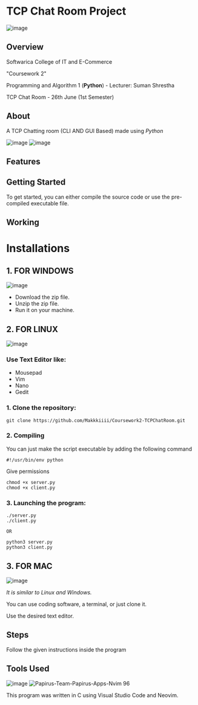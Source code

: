 # TCP Chat Room Project


![image](https://github.com/Makkkiiii/Honeypot/assets/148240694/050939a2-ab3a-4f48-bf62-5eee456b79fb)




## Overview

Softwarica College of IT and E-Commerce

"Coursework 2"

Programming and Algorithm 1 (**Python**) - Lecturer: Suman Shrestha

TCP Chat Room - 26th June (1st Semester)

## About

A TCP Chatting room (CLI AND GUI Based) made using _Python_

![image](https://github.com/Makkkiiii/Honeypot/assets/148240694/8736df73-94cb-4973-9f56-68ed62e746e9)                                                       ![image](https://github.com/user-attachments/assets/8a547240-c083-452c-8985-2970009c662e)





## Features


## Getting Started
To get started, you can either compile the source code or use the pre-compiled executable file.

## Working

# Installations

## 1. FOR WINDOWS


![image](https://github.com/Makkkiiii/Password-Generator/assets/148240694/8d509ad9-1d1a-467b-89d0-7d479f42d2d4)

* Download the zip file.
* Unzip the zip file.
* Run it on your machine.

## 2. FOR LINUX 


![image](https://github.com/Makkkiiii/Password-Generator/assets/148240694/87344c86-3469-437f-a53f-cae2531541f8)

### Use **Text Editor** like:
- Mousepad
- Vim
- Nano
- Gedit

### 1. Clone the repository:
   ```
   git clone https://github.com/Makkkiiii/Coursework2-TCPChatRoom.git
   ```
### 2. Compiling

You can just make the script executable by adding the following command 
```
#!/usr/bin/env python
```
Give permissions
```
chmod +x server.py
chmod +x client.py
```

### 3. Launching the program:

```
./server.py
./client.py

OR

python3 server.py
python3 client.py
```

## 3. FOR MAC


![image](https://github.com/Makkkiiii/Password-Generator/assets/148240694/1c970412-db98-4f30-a1bf-b87ae00f8ce3)


_It is similar to Linux and Windows._

You can use coding software, a terminal, or just clone it.

Use the desired text editor.



## Steps

Follow the given instructions inside the program

## Tools Used


![image](https://github.com/Makkkiiii/Password-Generator/assets/148240694/cb19d6e4-0c03-4c73-839a-b5f126ceaa7c)                                          ![Papirus-Team-Papirus-Apps-Nvim 96](https://github.com/Makkkiiii/Password-Generator/assets/148240694/3f6a6c1a-5a5a-4ffd-a0d6-839d9fa9df3a)



This program was written in C using Visual Studio Code and Neovim.



